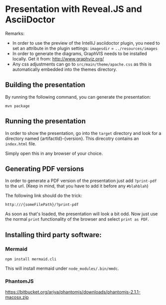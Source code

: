 <!--

  Licensed to the Apache Software Foundation (ASF) under one or more
  contributor license agreements.  See the NOTICE file distributed with
  this work for additional information regarding copyright ownership.
  The ASF licenses this file to You under the Apache License, Version 2.0
  (the "License"); you may not use this file except in compliance with
  the License.  You may obtain a copy of the License at

      https://www.apache.org/licenses/LICENSE-2.0

  Unless required by applicable law or agreed to in writing, software
  distributed under the License is distributed on an "AS IS" BASIS,
  WITHOUT WARRANTIES OR CONDITIONS OF ANY KIND, either express or implied.
  See the License for the specific language governing permissions and
  limitations under the License.

-->

# Presentation with Reveal.JS and AsciiDoctor

Remarks:
- In order to use the preview of the IntelliJ asciidoctor plugin, you need to set an attribute in the plugin settings: `imagesdir` = `../resources/images`
- In order to generate the diagrams, GraphVIS needs to be installed locally. Get it from: http://www.graphviz.org/
- Any css adjustments can go to `src/main/theme/apache.css` as this is automatically embedded into the themes directory.

## Building the presentation

By running the following command, you can generate the presentation:

    mvn package
   
## Running the presentation

In order to show the presentation, go into the `target` directory and look for a directory named {artifactId}-{version}.
This direcotry contains an `index.html` file.

Simply open this in any browser of your choice.

## Generating PDF versions

In order to generate a PDF version of the presentation just add `?print-pdf` to the url. (Keep in mind, that you have to add it before any `#blahblah`)

The following link should do the trick:

    http:///{someFilePath}/?print-pdf
    
As soon as that's loaded, the presentation will look a bit odd. Now just use the normal `print` functionality of the browser and select `print as PDF`.

## Installing third party software:

### Mermaid

    npm install mermaid.cli
    
This will install mermaid under `node_modules/.bin/mmdc`.

### PhantomJS

https://bitbucket.org/ariya/phantomjs/downloads/phantomjs-2.1.1-macosx.zip
